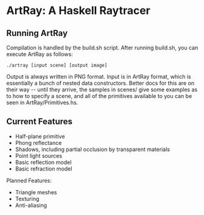 ArtRay: A Haskell Raytracer
===========================

Running ArtRay
--------------

Compilation is handled by the build.sh script. After running build.sh,
you can execute ArtRay as follows:

    ./artray [input scene] [output image]

Output is always written in PNG format. Input is in ArtRay format, which is
essentially a bunch of nested data constructors. Better docs for this are on
their way -- until they arrive, the samples in scenes/ give some examples as to
how to specify a scene, and all of the primitives available to you can be seen
in ArtRay/Primitives.hs.

Current Features
----------------
* Half-plane primitive
* Phong reflectance
* Shadows, including partial occlusion by transparent materials
* Point light sources
* Basic reflection model
* Basic refraction model

Planned Features:
* Triangle meshes
* Texturing
* Anti-aliasing
